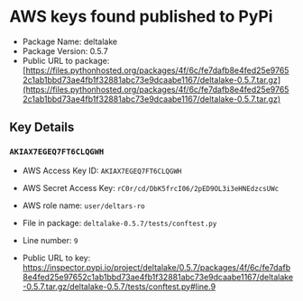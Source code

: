 # AWS keys found published to PyPi

* Package Name: deltalake
* Package Version: 0.5.7
* Public URL to package: [https://files.pythonhosted.org/packages/4f/6c/fe7dafb8e4fed25e97652c1ab1bbd73ae4fb1f32881abc73e9dcaabe1167/deltalake-0.5.7.tar.gz](https://files.pythonhosted.org/packages/4f/6c/fe7dafb8e4fed25e97652c1ab1bbd73ae4fb1f32881abc73e9dcaabe1167/deltalake-0.5.7.tar.gz)

## Key Details

### `AKIAX7EGEQ7FT6CLQGWH`

* AWS Access Key ID: `AKIAX7EGEQ7FT6CLQGWH`
* AWS Secret Access Key: `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` 
* AWS role name: `user/deltars-ro`
* File in package: `deltalake-0.5.7/tests/conftest.py`
* Line number: `9`

* Public URL to key: https://inspector.pypi.io/project/deltalake/0.5.7/packages/4f/6c/fe7dafb8e4fed25e97652c1ab1bbd73ae4fb1f32881abc73e9dcaabe1167/deltalake-0.5.7.tar.gz/deltalake-0.5.7/tests/conftest.py#line.9


